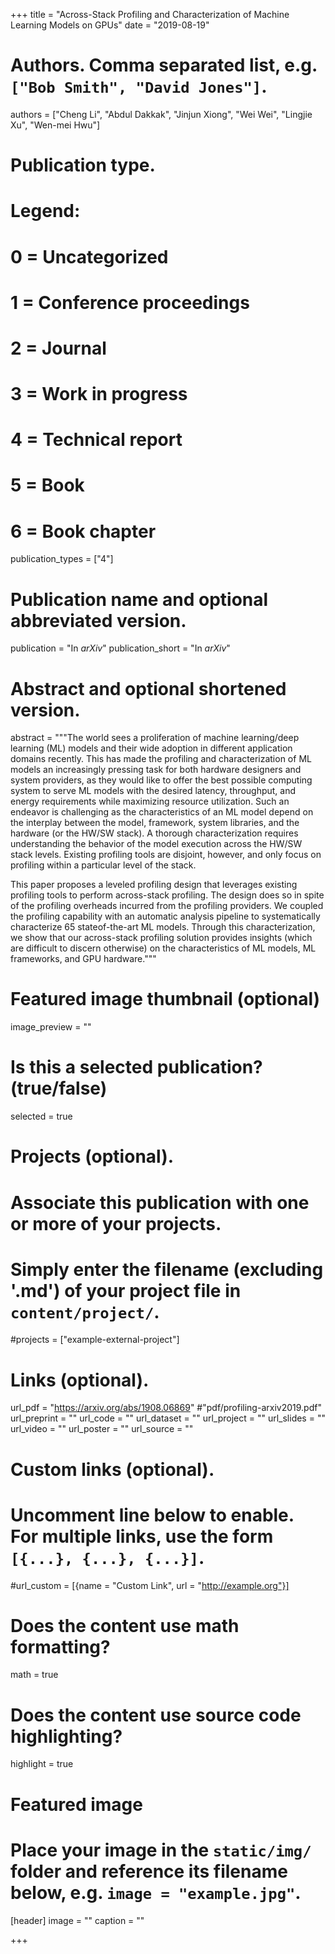 +++
title = "Across-Stack Profiling and Characterization of Machine Learning Models on GPUs"
date = "2019-08-19"

# Authors. Comma separated list, e.g. `["Bob Smith", "David Jones"]`.
authors = ["Cheng Li", "Abdul Dakkak", "Jinjun Xiong", "Wei Wei", "Lingjie Xu", "Wen-mei Hwu"]

# Publication type.
# Legend:
# 0 = Uncategorized
# 1 = Conference proceedings
# 2 = Journal
# 3 = Work in progress
# 4 = Technical report
# 5 = Book
# 6 = Book chapter
publication_types = ["4"]

# Publication name and optional abbreviated version.
publication = "In *arXiv*"
publication_short = "In *arXiv*"

# Abstract and optional shortened version.
abstract = """The world sees a proliferation of machine learning/deep learning (ML) models and their wide adoption in different application domains recently. This has made the profiling and characterization of ML models an increasingly pressing task for both hardware designers and system providers, as they would like to offer the best possible computing system to serve ML models with the desired latency, throughput, and energy requirements while maximizing resource utilization. Such an endeavor is challenging as the characteristics of an ML model depend on the interplay between the model, framework, system libraries, and the hardware (or the HW/SW stack). A thorough characterization requires understanding the behavior of the model execution across the HW/SW stack levels. Existing profiling tools are disjoint, however, and only focus on profiling within a particular level of the stack.

This paper proposes a leveled profiling design that leverages existing profiling tools to perform across-stack profiling. The design does so in spite of the profiling overheads incurred from the profiling providers. We coupled the profiling capability with an automatic analysis pipeline to systematically characterize 65 stateof-the-art ML models. Through this characterization, we show that our across-stack profiling solution provides insights (which are difficult to discern otherwise) on the characteristics of ML models, ML frameworks, and GPU hardware."""

# Featured image thumbnail (optional)
image_preview = ""

# Is this a selected publication? (true/false)
selected = true

# Projects (optional).
#   Associate this publication with one or more of your projects.
#   Simply enter the filename (excluding '.md') of your project file in `content/project/`.
#projects = ["example-external-project"]

# Links (optional).
url_pdf = "https://arxiv.org/abs/1908.06869" #"pdf/profiling-arxiv2019.pdf"
url_preprint = ""
url_code = ""
url_dataset = ""
url_project = ""
url_slides = ""
url_video = ""
url_poster = ""
url_source = ""

# Custom links (optional).
#   Uncomment line below to enable. For multiple links, use the form `[{...}, {...}, {...}]`.
#url_custom = [{name = "Custom Link", url = "http://example.org"}]

# Does the content use math formatting?
math = true

# Does the content use source code highlighting?
highlight = true

# Featured image
# Place your image in the `static/img/` folder and reference its filename below, e.g. `image = "example.jpg"`.
[header]
image = ""
caption = ""

+++
